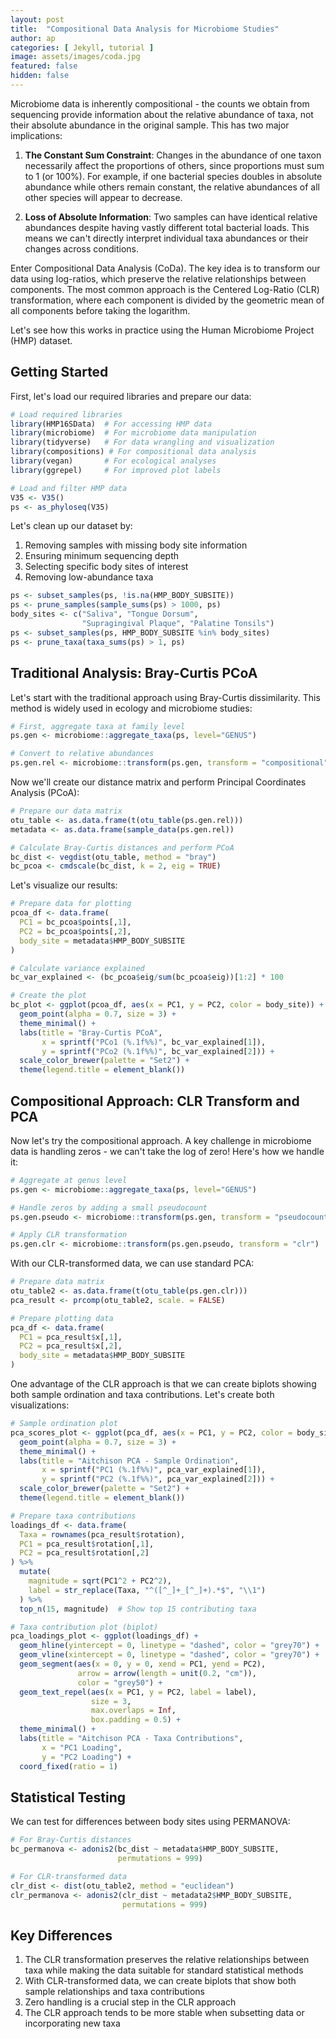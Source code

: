 ```yaml
---
layout: post
title:  "Compositional Data Analysis for Microbiome Studies"
author: ap
categories: [ Jekyll, tutorial ]
image: assets/images/coda.jpg
featured: false
hidden: false
---
```



Microbiome data is inherently compositional - the counts we obtain from sequencing provide information about the relative abundance of taxa, not their absolute abundance in the original sample. This has two major implications:

1. **The Constant Sum Constraint**: Changes in the abundance of one taxon necessarily affect the proportions of others, since proportions must sum to 1 (or 100%). For example, if one bacterial species doubles in absolute abundance while others remain constant, the relative abundances of all other species will appear to decrease.

2. **Loss of Absolute Information**: Two samples can have identical relative abundances despite having vastly different total bacterial loads. This means we can't directly interpret individual taxa abundances or their changes across conditions.

Enter Compositional Data Analysis (CoDa). The key idea is to transform our data using log-ratios, which preserve the relative relationships between components. The most common approach is the Centered Log-Ratio (CLR) transformation, where each component is divided by the geometric mean of all components before taking the logarithm.

Let's see how this works in practice using the Human Microbiome Project (HMP) dataset.

## Getting Started

First, let's load our required libraries and prepare our data:

```R
# Load required libraries
library(HMP16SData)  # For accessing HMP data
library(microbiome)  # For microbiome data manipulation
library(tidyverse)   # For data wrangling and visualization
library(compositions) # For compositional data analysis
library(vegan)       # For ecological analyses
library(ggrepel)     # For improved plot labels

# Load and filter HMP data
V35 <- V35()
ps <- as_phyloseq(V35)
```

Let's clean up our dataset by:
1. Removing samples with missing body site information
2. Ensuring minimum sequencing depth
3. Selecting specific body sites of interest
4. Removing low-abundance taxa

```R
ps <- subset_samples(ps, !is.na(HMP_BODY_SUBSITE))
ps <- prune_samples(sample_sums(ps) > 1000, ps)
body_sites <- c("Saliva", "Tongue Dorsum", 
                "Supragingival Plaque", "Palatine Tonsils")
ps <- subset_samples(ps, HMP_BODY_SUBSITE %in% body_sites)
ps <- prune_taxa(taxa_sums(ps) > 1, ps)
```

## Traditional Analysis: Bray-Curtis PCoA

Let's start with the traditional approach using Bray-Curtis dissimilarity. This method is widely used in ecology and microbiome studies:

```R
# First, aggregate taxa at family level
ps.gen <- microbiome::aggregate_taxa(ps, level="GENUS")

# Convert to relative abundances
ps.gen.rel <- microbiome::transform(ps.gen, transform = "compositional") 
```

Now we'll create our distance matrix and perform Principal Coordinates Analysis (PCoA):

```R
# Prepare our data matrix
otu_table <- as.data.frame(t(otu_table(ps.gen.rel)))
metadata <- as.data.frame(sample_data(ps.gen.rel))

# Calculate Bray-Curtis distances and perform PCoA
bc_dist <- vegdist(otu_table, method = "bray")
bc_pcoa <- cmdscale(bc_dist, k = 2, eig = TRUE)
```

Let's visualize our results:

```R
# Prepare data for plotting
pcoa_df <- data.frame(
  PC1 = bc_pcoa$points[,1],
  PC2 = bc_pcoa$points[,2],
  body_site = metadata$HMP_BODY_SUBSITE
)

# Calculate variance explained
bc_var_explained <- (bc_pcoa$eig/sum(bc_pcoa$eig))[1:2] * 100

# Create the plot
bc_plot <- ggplot(pcoa_df, aes(x = PC1, y = PC2, color = body_site)) +
  geom_point(alpha = 0.7, size = 3) +
  theme_minimal() +
  labs(title = "Bray-Curtis PCoA",
       x = sprintf("PCo1 (%.1f%%)", bc_var_explained[1]),
       y = sprintf("PCo2 (%.1f%%)", bc_var_explained[2])) +
  scale_color_brewer(palette = "Set2") +
  theme(legend.title = element_blank())
```

## Compositional Approach: CLR Transform and PCA

Now let's try the compositional approach. A key challenge in microbiome data is handling zeros - we can't take the log of zero! Here's how we handle it:

```R
# Aggregate at genus level
ps.gen <- microbiome::aggregate_taxa(ps, level="GENUS")

# Handle zeros by adding a small pseudocount
ps.gen.pseudo <- microbiome::transform(ps.gen, transform = "pseudocount")

# Apply CLR transformation
ps.gen.clr <- microbiome::transform(ps.gen.pseudo, transform = "clr") 
```

With our CLR-transformed data, we can use standard PCA:

```R
# Prepare data matrix
otu_table2 <- as.data.frame(t(otu_table(ps.gen.clr)))
pca_result <- prcomp(otu_table2, scale. = FALSE)

# Prepare plotting data
pca_df <- data.frame(
  PC1 = pca_result$x[,1],
  PC2 = pca_result$x[,2],
  body_site = metadata$HMP_BODY_SUBSITE
)
```

One advantage of the CLR approach is that we can create biplots showing both sample ordination and taxa contributions. Let's create both visualizations:

```R
# Sample ordination plot
pca_scores_plot <- ggplot(pca_df, aes(x = PC1, y = PC2, color = body_site)) +
  geom_point(alpha = 0.7, size = 3) +
  theme_minimal() +
  labs(title = "Aitchison PCA - Sample Ordination",
       x = sprintf("PC1 (%.1f%%)", pca_var_explained[1]),
       y = sprintf("PC2 (%.1f%%)", pca_var_explained[2])) +
  scale_color_brewer(palette = "Set2") +
  theme(legend.title = element_blank())

# Prepare taxa contributions
loadings_df <- data.frame(
  Taxa = rownames(pca_result$rotation),
  PC1 = pca_result$rotation[,1],
  PC2 = pca_result$rotation[,2]
) %>%
  mutate(
    magnitude = sqrt(PC1^2 + PC2^2),
    label = str_replace(Taxa, "^([^_]+_[^_]+).*$", "\\1")
  ) %>%
  top_n(15, magnitude)  # Show top 15 contributing taxa

# Taxa contribution plot (biplot)
pca_loadings_plot <- ggplot(loadings_df) +
  geom_hline(yintercept = 0, linetype = "dashed", color = "grey70") +
  geom_vline(xintercept = 0, linetype = "dashed", color = "grey70") +
  geom_segment(aes(x = 0, y = 0, xend = PC1, yend = PC2),
               arrow = arrow(length = unit(0.2, "cm")),
               color = "grey50") +
  geom_text_repel(aes(x = PC1, y = PC2, label = label),
                  size = 3,
                  max.overlaps = Inf,
                  box.padding = 0.5) +
  theme_minimal() +
  labs(title = "Aitchison PCA - Taxa Contributions",
       x = "PC1 Loading",
       y = "PC2 Loading") +
  coord_fixed(ratio = 1)
```

## Statistical Testing

We can test for differences between body sites using PERMANOVA:

```R
# For Bray-Curtis distances
bc_permanova <- adonis2(bc_dist ~ metadata$HMP_BODY_SUBSITE,
                        permutations = 999)

# For CLR-transformed data
clr_dist <- dist(otu_table2, method = "euclidean")
clr_permanova <- adonis2(clr_dist ~ metadata2$HMP_BODY_SUBSITE,
                         permutations = 999)
```

## Key Differences

1. The CLR transformation preserves the relative relationships between taxa while making the data suitable for standard statistical methods
2. With CLR-transformed data, we can create biplots that show both sample relationships and taxa contributions
3. Zero handling is a crucial step in the CLR approach
4. The CLR approach tends to be more stable when subsetting data or incorporating new taxa
